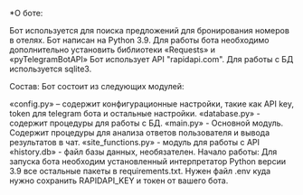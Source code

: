 *О боте:

Бот используется для поиска предложений для бронирования номеров в отелях.
Бот написан на Python 3.9. Для работы бота необходимо дополнительно установить библиотеки «Requests» и «pyTelegramBotAPI» 
Бот использует API "rapidapi.com". Для работы с БД используется sqlite3. 

Состав: Бот состоит из следующих модулей:

«config.py» – содержит конфигурационные настройки, такие как API key, token для telegram бота и остальные настройки.
«database.py» - содержит процедуры для работы с БД.
«main.py» - Основной модуль. Содержит процедуры для анализа ответов пользователя и вывода результатов в чат.
«site_functions.py» - модуль для работы c API
«history.db» - файл базы данных, необязателен.
Начало работы: Для запуска бота необходим установленный интерпретатор Python версии 3.9 все остальные пакеты в requirements.txt.
Нужен файл .env куда нужно сохранить RAPIDAPI_KEY и токен от вашего бота. 